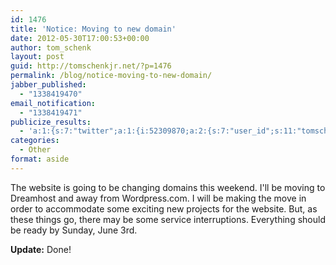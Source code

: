 ```yaml
---
id: 1476
title: 'Notice: Moving to new domain'
date: 2012-05-30T17:00:53+00:00
author: tom_schenk
layout: post
guid: http://tomschenkjr.net/?p=1476
permalink: /blog/notice-moving-to-new-domain/
jabber_published:
  - "1338419470"
email_notification:
  - "1338419471"
publicize_results:
  - 'a:1:{s:7:"twitter";a:1:{i:52309870;a:2:{s:7:"user_id";s:11:"tomschenkjr";s:7:"post_id";s:18:"207972452268126208";}}}'
categories:
  - Other
format: aside
---
```

The website is going to be changing domains this weekend. I'll be moving to Dreamhost and away from Wordpress.com. I will be making the move in order to accommodate some exciting new projects for the website. But, as these things go, there may be some service interruptions. Everything should be ready by Sunday, June 3rd.

<strong>Update:</strong> Done!